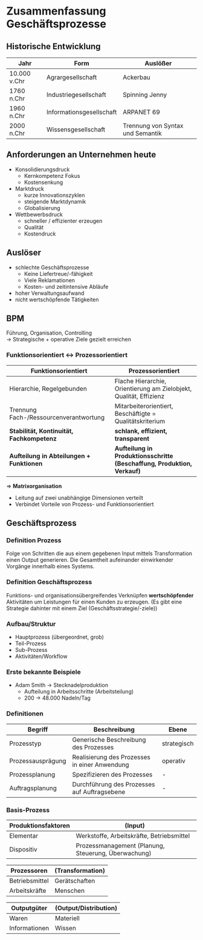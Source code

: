 # Zusammenfassung Geschäftsprozesse

## Historische Entwicklung
| Jahr | Form | Auslößer |
| - | - | - |
| 10.000 v.Chr | Agrargesellschaft | Ackerbau |
| 1760 n.Chr | Industriegesellschaft | Spinning Jenny |
| 1960 n.Chr | Informationsgesellschaft | ARPANET 69 |
| 2000 n.Chr | Wissensgesellschaft | Trennung von Syntax und Semantik |

## Anforderungen an Unternehmen heute
- Konsolidierungsdruck
  - Kernkompetenz Fokus
  - Kostensenkung
- Marktdruck
  - kurze Innovationszyklen
  - steigende Marktdynamik
  - Globalisierung
- Wettbewerbsdruck
  - schneller / effizienter erzeugen
  - Qualität
  - Kostendruck

## Auslöser
- schlechte Geschäftsprozesse
  - Keine Liefertreue/-fähigkeit
  - Viele Reklamationen
  - Kosten- und zeitintensive Abläufe
- hoher Verwaltungsaufwand
- nicht wertschöpfende Tätigkeiten

## BPM
Führung, Organisation, Controlling<br/>
-> Strategische + operative Ziele gezielt erreichen

### Funktionsorientiert <-> Prozessorientiert
| Funktionsorientiert | Prozessorientiert |
| - | - |
| Hierarchie, Regelgebunden | Flache Hierarchie, Orientierung am Zielobjekt, Qualität, Effizienz |
| Trennung Fach-/Ressourcenverantwortung | Mitarbeiterorientiert, Beschäftigte = Qualitätskriterium |
| **Stabilität, Kontinuität, Fachkompetenz** | **schlank, effizient, transparent** |
| **Aufteilung in Abteilungen + Funktionen** | **Aufteilung in Produktionsschritte (Beschaffung, Produktion, Verkauf)** |

=> **Matrixorganisation**
- Leitung auf zwei unabhängige Dimensionen verteilt
- Verbindet Vorteile von Prozess- und Funktionsorientiert

## Geschäftsprozess
### Definition Prozess
Folge von Schritten die aus einem gegebenen Input mittels Transformation einen Output generieren.
Die Gesamtheit aufeinander einwirkender Vorgänge innerhalb eines Systems.

### Definition Geschäftsprozess
Funktions- und organisationsübergreifendes Verknüpfen **wertschöpfender** Aktivitäten um Leistungen für einen Kunden zu erzeugen. (Es gibt eine Strategie dahinter mit einem Ziel (Geschäftsstrategie/-ziele))

### Aufbau/Struktur
- Hauptprozess (übergeordnet, grob)
- Teil-Prozess
- Sub-Prozess
- Aktivitäten/Workflow

### Erste bekannte Beispiele
- Adam Smith -> Stecknadelproduktion
  - Aufteilung in Arbeitsschritte (Arbeitsteilung)
  - 200 -> 48.000 Nadeln/Tag

### Definitionen
| Begriff | Beschreibung | Ebene |
| - | - | - |
| Prozesstyp | Generische Beschreibung des Prozesses | strategisch |
| Prozessausprägung | Realisierung des Prozesses in einer Anwendung | operativ |
| Prozessplanung | Spezifizieren des Prozesses | - |
| Auftragsplanung | Durchführung des Prozesses auf Auftragsebene | - |

### Basis-Prozess
| Produktionsfaktoren | (Input) |
| - | - |
| Elementar | Werkstoffe, Arbeitskräfte, Betriebsmittel |
| Dispositiv | Prozessmanagement (Planung, Steuerung, Überwachung) |

| Prozessoren | (Transformation) |
| - | - |
| Betriebsmittel | Gerätschaften |
| Arbeitskräfte | Menschen |

| Outputgüter | (Output/Distribution) |
| - | - |
| Waren | Materiell |
| Informationen | Wissen |